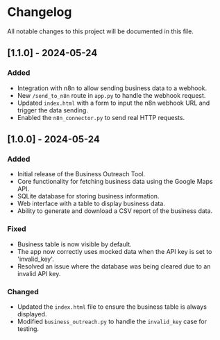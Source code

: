 # Changelog

All notable changes to this project will be documented in this file.

## [1.1.0] - 2024-05-24

### Added

- Integration with n8n to allow sending business data to a webhook.
- New `/send_to_n8n` route in `app.py` to handle the webhook request.
- Updated `index.html` with a form to input the n8n webhook URL and trigger the data sending.
- Enabled the `n8n_connector.py` to send real HTTP requests.

## [1.0.0] - 2024-05-24

### Added

- Initial release of the Business Outreach Tool.
- Core functionality for fetching business data using the Google Maps API.
- SQLite database for storing business information.
- Web interface with a table to display business data.
- Ability to generate and download a CSV report of the business data.

### Fixed

- Business table is now visible by default.
- The app now correctly uses mocked data when the API key is set to 'invalid_key'.
- Resolved an issue where the database was being cleared due to an invalid API key.

### Changed

- Updated the `index.html` file to ensure the business table is always displayed.
- Modified `business_outreach.py` to handle the `invalid_key` case for testing.

